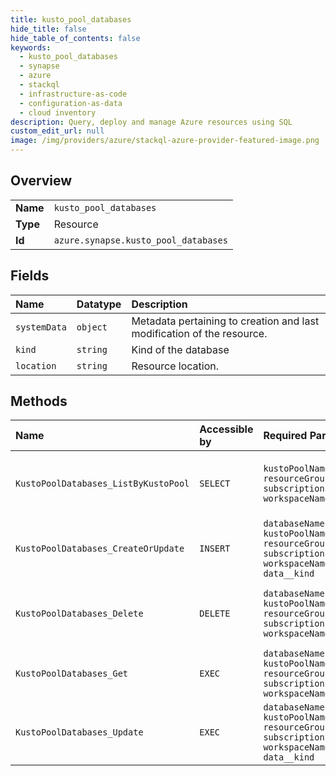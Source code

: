 ```yaml
---
title: kusto_pool_databases
hide_title: false
hide_table_of_contents: false
keywords:
  - kusto_pool_databases
  - synapse
  - azure    
  - stackql
  - infrastructure-as-code
  - configuration-as-data
  - cloud inventory
description: Query, deploy and manage Azure resources using SQL
custom_edit_url: null
image: /img/providers/azure/stackql-azure-provider-featured-image.png
---
```

  
    

## Overview
<table><tbody>
<tr><td><b>Name</b></td><td><code>kusto_pool_databases</code></td></tr>
<tr><td><b>Type</b></td><td>Resource</td></tr>
<tr><td><b>Id</b></td><td><code>azure.synapse.kusto_pool_databases</code></td></tr>
</tbody></table>

## Fields
| Name | Datatype | Description |
|:-----|:---------|:------------|
| `systemData` | `object` | Metadata pertaining to creation and last modification of the resource. |
| `kind` | `string` | Kind of the database |
| `location` | `string` | Resource location. |
## Methods
| Name | Accessible by | Required Params | Description |
|:-----|:--------------|:----------------|:------------|
| `KustoPoolDatabases_ListByKustoPool` | `SELECT` | `kustoPoolName, resourceGroupName, subscriptionId, workspaceName` | Returns the list of databases of the given Kusto pool. |
| `KustoPoolDatabases_CreateOrUpdate` | `INSERT` | `databaseName, kustoPoolName, resourceGroupName, subscriptionId, workspaceName, data__kind` | Creates or updates a database. |
| `KustoPoolDatabases_Delete` | `DELETE` | `databaseName, kustoPoolName, resourceGroupName, subscriptionId, workspaceName` | Deletes the database with the given name. |
| `KustoPoolDatabases_Get` | `EXEC` | `databaseName, kustoPoolName, resourceGroupName, subscriptionId, workspaceName` | Returns a database. |
| `KustoPoolDatabases_Update` | `EXEC` | `databaseName, kustoPoolName, resourceGroupName, subscriptionId, workspaceName, data__kind` | Updates a database. |
